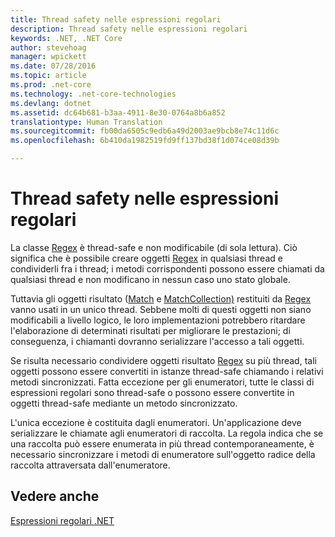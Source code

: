 ```yaml
---
title: Thread safety nelle espressioni regolari
description: Thread safety nelle espressioni regolari
keywords: .NET, .NET Core
author: stevehoag
manager: wpickett
ms.date: 07/28/2016
ms.topic: article
ms.prod: .net-core
ms.technology: .net-core-technologies
ms.devlang: dotnet
ms.assetid: dc64b681-b3aa-4911-8e30-0764a8b6a852
translationtype: Human Translation
ms.sourcegitcommit: fb00da6505c9edb6a49d2003ae9bcb8e74c11d6c
ms.openlocfilehash: 6b410da1982519fd9ff137bd38f1d074ce08d39b

---
```


# <a name="thread-safety-in-regular-expressions"></a>Thread safety nelle espressioni regolari

La classe [Regex](xref:System.Text.RegularExpressions.Regex) è thread-safe e non modificabile (di sola lettura). Ciò significa che è possibile creare oggetti [Regex](xref:System.Text.RegularExpressions.Regex) in qualsiasi thread e condividerli fra i thread; i metodi corrispondenti possono essere chiamati da qualsiasi thread e non modificano in nessun caso uno stato globale.

Tuttavia gli oggetti risultato ([Match](xref:System.Text.RegularExpressions.Match) e [MatchCollection)](xref:System.Text.RegularExpressions.MatchCollection) restituiti da [Regex](xref:System.Text.RegularExpressions.Regex) vanno usati in un unico thread. Sebbene molti di questi oggetti non siano modificabili a livello logico, le loro implementazioni potrebbero ritardare l'elaborazione di determinati risultati per migliorare le prestazioni; di conseguenza, i chiamanti dovranno serializzare l'accesso a tali oggetti.

Se risulta necessario condividere oggetti risultato [Regex](xref:System.Text.RegularExpressions.Regex) su più thread, tali oggetti possono essere convertiti in istanze thread-safe chiamando i relativi metodi sincronizzati. Fatta eccezione per gli enumeratori, tutte le classi di espressioni regolari sono thread-safe o possono essere convertite in oggetti thread-safe mediante un metodo sincronizzato.

L'unica eccezione è costituita dagli enumeratori. Un'applicazione deve serializzare le chiamate agli enumeratori di raccolta. La regola indica che se una raccolta può essere enumerata in più thread contemporaneamente, è necessario sincronizzare i metodi di enumeratore sull'oggetto radice della raccolta attraversata dall'enumeratore.

## <a name="see-also"></a>Vedere anche

[Espressioni regolari .NET](regular-expressions.md)




<!--HONumber=Nov16_HO1-->


